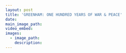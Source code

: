 ```yaml
---
layout: post
title: 'GREENHAM: ONE HUNDRED YEARS OF WAR & PEACE'
date:
main_image_path:
video_embed:
images:
  - image_path:
    description:
---
```

